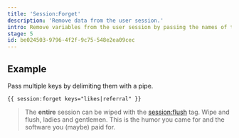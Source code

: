 ```yaml
---
title: 'Session:Forget'
description: 'Remove data from the user session.'
intro: Remove variables from the user session by passing the names of the variables into the `keys` parameter.
stage: 5
id: be024503-9796-4f2f-9c75-548e2ea09cec
---
```

## Example

Pass multiple keys by delimiting them with a pipe.
```
{{ session:forget keys="likes|referral" }}
```

> The **entire** session can be wiped with the [session:flush](/tags/session-flush) tag. Wipe and flush, ladies and gentlemen. This is the humor you came for and the software you (maybe) paid for.
